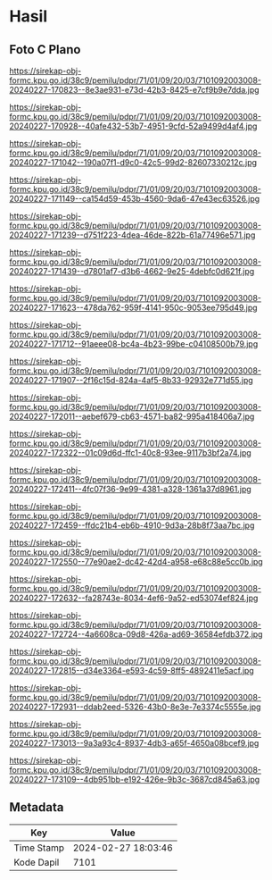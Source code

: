 # Hasil

## Foto C Plano

https://sirekap-obj-formc.kpu.go.id/38c9/pemilu/pdpr/71/01/09/20/03/7101092003008-20240227-170823--8e3ae931-e73d-42b3-8425-e7cf9b9e7dda.jpg

https://sirekap-obj-formc.kpu.go.id/38c9/pemilu/pdpr/71/01/09/20/03/7101092003008-20240227-170928--40afe432-53b7-4951-9cfd-52a9499d4af4.jpg

https://sirekap-obj-formc.kpu.go.id/38c9/pemilu/pdpr/71/01/09/20/03/7101092003008-20240227-171042--190a07f1-d9c0-42c5-99d2-82607330212c.jpg

https://sirekap-obj-formc.kpu.go.id/38c9/pemilu/pdpr/71/01/09/20/03/7101092003008-20240227-171149--ca154d59-453b-4560-9da6-47e43ec63526.jpg

https://sirekap-obj-formc.kpu.go.id/38c9/pemilu/pdpr/71/01/09/20/03/7101092003008-20240227-171239--d751f223-4dea-46de-822b-61a77496e571.jpg

https://sirekap-obj-formc.kpu.go.id/38c9/pemilu/pdpr/71/01/09/20/03/7101092003008-20240227-171439--d7801af7-d3b6-4662-9e25-4debfc0d621f.jpg

https://sirekap-obj-formc.kpu.go.id/38c9/pemilu/pdpr/71/01/09/20/03/7101092003008-20240227-171623--478da762-959f-4141-950c-9053ee795d49.jpg

https://sirekap-obj-formc.kpu.go.id/38c9/pemilu/pdpr/71/01/09/20/03/7101092003008-20240227-171712--91aeee08-bc4a-4b23-99be-c04108500b79.jpg

https://sirekap-obj-formc.kpu.go.id/38c9/pemilu/pdpr/71/01/09/20/03/7101092003008-20240227-171907--2f16c15d-824a-4af5-8b33-92932e771d55.jpg

https://sirekap-obj-formc.kpu.go.id/38c9/pemilu/pdpr/71/01/09/20/03/7101092003008-20240227-172011--aebef679-cb63-4571-ba82-995a418406a7.jpg

https://sirekap-obj-formc.kpu.go.id/38c9/pemilu/pdpr/71/01/09/20/03/7101092003008-20240227-172322--01c09d6d-ffc1-40c8-93ee-9117b3bf2a74.jpg

https://sirekap-obj-formc.kpu.go.id/38c9/pemilu/pdpr/71/01/09/20/03/7101092003008-20240227-172411--4fc07f36-9e99-4381-a328-1361a37d8961.jpg

https://sirekap-obj-formc.kpu.go.id/38c9/pemilu/pdpr/71/01/09/20/03/7101092003008-20240227-172459--ffdc21b4-eb6b-4910-9d3a-28b8f73aa7bc.jpg

https://sirekap-obj-formc.kpu.go.id/38c9/pemilu/pdpr/71/01/09/20/03/7101092003008-20240227-172550--77e90ae2-dc42-42d4-a958-e68c88e5cc0b.jpg

https://sirekap-obj-formc.kpu.go.id/38c9/pemilu/pdpr/71/01/09/20/03/7101092003008-20240227-172632--fa28743e-8034-4ef6-9a52-ed53074ef824.jpg

https://sirekap-obj-formc.kpu.go.id/38c9/pemilu/pdpr/71/01/09/20/03/7101092003008-20240227-172724--4a6608ca-09d8-426a-ad69-36584efdb372.jpg

https://sirekap-obj-formc.kpu.go.id/38c9/pemilu/pdpr/71/01/09/20/03/7101092003008-20240227-172815--d34e3364-e593-4c59-8ff5-4892411e5acf.jpg

https://sirekap-obj-formc.kpu.go.id/38c9/pemilu/pdpr/71/01/09/20/03/7101092003008-20240227-172931--ddab2eed-5326-43b0-8e3e-7e3374c5555e.jpg

https://sirekap-obj-formc.kpu.go.id/38c9/pemilu/pdpr/71/01/09/20/03/7101092003008-20240227-173013--9a3a93c4-8937-4db3-a65f-4650a08bcef9.jpg

https://sirekap-obj-formc.kpu.go.id/38c9/pemilu/pdpr/71/01/09/20/03/7101092003008-20240227-173109--4db951bb-e192-426e-9b3c-3687cd845a63.jpg


## Metadata

| Key        | Value               |
| ---------- | ------------------- |
| Time Stamp | 2024-02-27 18:03:46 |
| Kode Dapil | 7101                |



